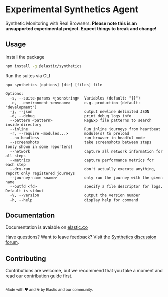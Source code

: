 # Experimental Synthetics Agent

Synthetic Monitoring with Real Browsers.
**Please note this is an unsupported experimental project. Expect things to break and change!**

## Usage

Install the package

```sh
npm install -g @elastic/synthetics
```

Run the suites via CLI

```
npx synthetics [options] [dir] [files] file

Options:
  -s, --suite-params <jsonstring>  Variables (default: "{}")
  -e, --environment <envname>      e.g. production (default: "development")
  -j, --json                       output newline delimited JSON
  -d, --debug                      print debug logs info
  --pattern <pattern>              RegExp file patterns to search inside directory
  --inline                         Run inline journeys from heartbeat
  -r, --require <modules...>       module(s) to preload
  --no-headless                    run browser in headful mode
  --screenshots                    take screenshots between steps (only shown in some reporters)
  --network                        capture all network information for all steps
  --metrics                        capture performance metrics for each step
  --dry-run                        don't actually execute anything, report only registered journeys
  --journey-name <name>            only run the journey with the given name
  --outfd <fd>                     specify a file descriptor for logs. Default is stdout
  -V, --version                    output the version number
  -h, --help                       display help for command
```

## Documentation

Documentation is avaiable on [elastic.co](https://www.elastic.co/guide/en/observability/current/synthetic-monitoring.html)

Have questions? Want to leave feedback? Visit the [Synthetics discussion
forum](https://discuss.elastic.co/tags/c/observability/uptime/75/synthetics).

## Contributing

Contributions are welcome, but we recommend that you take a moment and read our contribution guide first.

<sup><br>Made with ♥️ and ☕️ by Elastic and our community.</sup>
